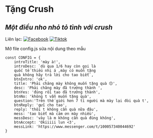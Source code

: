 # Tặng Crush
## _Một điều nho nhỏ tỏ tình với crush_

Liên lạc: 
[![Facebook](https://i.imgur.com/GRqy96ts.jpg)](https://www.facebook.com/nam.nodemy)
[![Tiktok](https://i.imgur.com/Nbfl1E7t.jpg)](https://www.tiktok.com/@manindev)

Mở file config.js sửa nội dung theo mẫu
```
const CONFIG = {
    introTitle: 'mày à!',
    introDesc: `dù qua 1/6 hay còn gọi là
    quốc tế thiếu nhi á ,mày có muốn tặng 
    quà không hãy trả lời cho tao biết`,
    btnIntro: 'ok',
    title: 'Phải chăng mày không muốn tặng quà 😙',
    desc: 'Phải chăng mày đã trưởng thành ',
    btnYes: 'đúng rồi tao đã trưởng thành',
    btnNo: 'không t vẫn muốn tặng quà',
    question:'Trên thế giới hơn 7 tỉ người mà mày lại đòi quà t',
    btnReply: 'gửi cho tao',
    reply: 'thôi t không cần quà nữa đâu',
    mess: 'tao biết mà cảm ơn mày nhiều',
    messDesc: 'vày là m không cần quà đúng không',
    btnAccept: 'Okiiiii lun <3',
    messLink: 'https://www.messenger.com/t/100057340044692'
}
```

